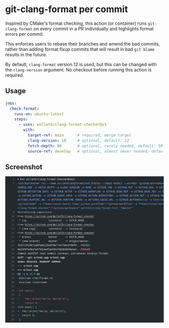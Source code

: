 # git-clang-format per commit

Inspired by CMake's format checking, this action (or container) runs `git-clang-format`
on every commit in a PR individually and highlights format errors per commit.

This enforces users to rebase their branches and amend the bad commits, rather than
adding format fixup commits that will result in bad `git blame` results in the future.

By default, `clang-format` version 12 is used, but this can be changed with the `clang-version`
argument. No checkout before running this action is required.

## Usage

```yaml
jobs:
  check-format:
    runs-on: ubuntu-latest
    steps:
      - uses: wolletd/clang-format-checker@v1
        with:
          target-ref: main      # required, merge target
          clang-version: 10     # optional, default: 12
          fetch-depth: 80       # optional, rarely needed, default: 50
          source-ref: develop   # optional, almost never needed, default: HEAD
```

## Screenshot

![screenshot](https://github.com/WolleTD/clang-format-checker/blob/master/docs/screenshot.png?raw=true)

